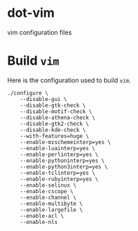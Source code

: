 dot-vim
=======

vim configuration files

# Build `vim`

Here is the configuration used to build `vim`.

```
./configure \
	--disable-gui \
	--disable-gtk-check \
	--disable-motif-check \
	--disable-athena-check \
	--disable-gtk2-check \
	--disable-kde-check \
	--with-features=huge \
	--enable-mzschemeinterp=yes \
	--enable-luainterp=yes \
	--enable-perlinterp=yes \
	--enable-pythoninterp=yes \
	--enable-python3interp=yes \
	--enable-tclinterp=yes \
	--enable-rubyinterp=yes \
	--enable-selinux \
	--enable-cscope \
	--enable-channel \
	--enable-multibyte \
	--enable-largefile \
	--enable-acl \
	--enable-nls
```
